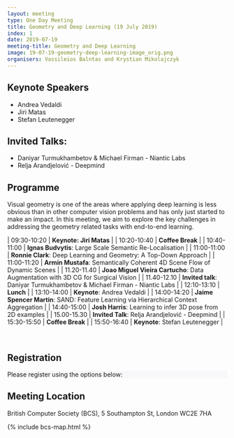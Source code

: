 ```yaml
---
layout: meeting
type: One Day Meeting
title: Geometry and Deep Learning (19 July 2019)
index: 1
date: 2019-07-19
meeting-title: Geometry and Deep Learning
image: 19-07-19-geometry-deep-learning-image_orig.png
organisers: Vassileios Balntas and Krystian Mikolajczyk
---
```




## Keynote Speakers

- Andrea Vedaldi
- Jiri Matas
- Stefan Leutenegger

## Invited Talks:

- Daniyar Turmukhambetov & Michael Firman - Niantic Labs
- Relja Arandjelović - Deepmind

## Programme

Visual geometry is one of the areas where applying deep learning is less obvious than in other computer vision problems and has only just started to make an impact. In this meeting, we aim to explore the key challenges in addressing the geometry related tasks with end-to-end learning.


| 09:30-10:20 | **Keynote: Jiri Matas** |
| 10:20-10:40 | **Coffee Break** |
| 10:40-11:00 | **Ignas Budvytis**: Large Scale Semantic Re-Localisation |
| 11:00-11:00 | **Ronnie Clark**: Deep Learning and Geometry: A Top-Down Approach |
| 11:00-11:20 | **Armin Mustafa**: Semantically Coherent 4D Scene Flow of Dynamic Scenes |
| 11.20-11.40 | **Joao Miguel Vieira Cartucho**: Data Augmentation with 3D CG for Surgical Vision |
| 11.40-12.10 | **Invited talk**: Daniyar Turmukhambetov & Michael Firman - Niantic Labs |
| 12:10-13:10 | **Lunch** |
| 13:10-14:00 | **Keynote**: Andrea Vedaldi |
| 14:00-14:20 | **Jaime Spencer Martin**: SAND: Feature Learning via Hierarchical Context Aggregation |
| 14:40-15:00 | **Josh Harris**: Learning to infer 3D pose from 2D examples |
| 15.00-15.30 | **Invited Talk**: Relja Arandjelović - Deepmind |
| 15:30-15:50 | **Coffee Break** |
| 15:50-16:40 | **Keynote**: Stefan Leutenegger |

<br>

## Registration

<div class="container-fluid pb-3">
    <div class="card p-1" style="background: #F8F7FA">
        <div class="card-body mx-auto">
          Please register using the options below:
        </div>
        <div id="eventbrite-widget-container-50264244709"></div>
    </div>
</div>

<script src="https://www.eventbrite.co.uk/static/widgets/eb_widgets.js"></script>

<script type="text/javascript">
    var exampleCallback = function() {
        console.log('Order complete!');
    };

    function getWidth() {
      if (self.innerWidth) {
        return self.innerWidth;
      }

      if (document.documentElement && document.documentElement.clientWidth) {
        return document.documentElement.clientWidth;
      }

      if (document.body) {
        return document.body.clientWidth;
      }
    }

    var height_to_use = 600;

    if (getWidth() < 1000) {
        height_to_use = 650;
    }

    if (getWidth() < 800) {
        height_to_use = 700;
    }

    if (getWidth() < 550) {
        height_to_use = 710;
    }

    window.EBWidgets.createWidget({
        // Required
        widgetType: 'checkout',
        eventId: '50264244709',
        iframeContainerId: 'eventbrite-widget-container-50264244709',

        // Optional
        iframeContainerHeight: height_to_use,  // Widget height in pixels. Defaults to a minimum of 425px if not provided
        onOrderComplete: exampleCallback  // Method called when an order has successfully completed
    });
</script>

## Meeting Location

British Computer Society (BCS), 5 Southampton St, London WC2E 7HA

{% include bcs-map.html %}

